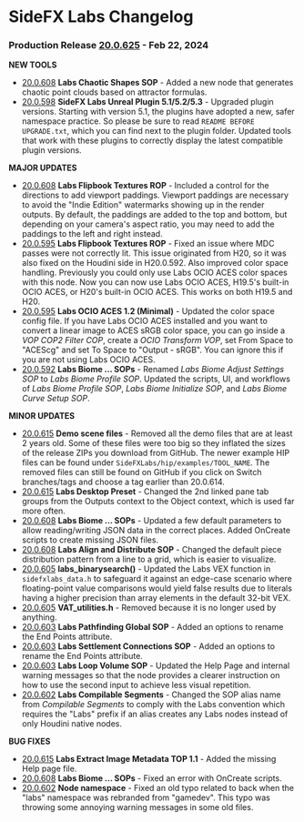 # SideFX Labs Changelog

### Production Release [20.0.625](https://github.com/sideeffects/SideFXLabs/releases/tag/20.0.625) - Feb 22, 2024

**NEW TOOLS**
- [20.0.608](https://github.com/sideeffects/SideFXLabs/releases/tag/20.0.608) **Labs Chaotic Shapes SOP** - Added a new node that generates chaotic point clouds based on attractor formulas.
- [20.0.598](https://github.com/sideeffects/SideFXLabs/releases/tag/20.0.598) **SideFX Labs Unreal Plugin 5.1/5.2/5.3** - Upgraded plugin versions. Starting with version 5.1, the plugins have adopted a new, safer namespace practice. So please be sure to read `README BEFORE UPGRADE.txt`, which you can find next to the plugin folder. Updated tools that work with these plugins to correctly display the latest compatible plugin versions.

**MAJOR UPDATES**   
- [20.0.608](https://github.com/sideeffects/SideFXLabs/releases/tag/20.0.608) **Labs Flipbook Textures ROP** - Included a control for the directions to add viewport paddings. Viewport paddings are necessary to avoid the "Indie Edition" watermarks showing up in the render outputs. By default, the paddings are added to the top and bottom, but depending on your camera's aspect ratio, you may need to add the paddings to the left and right instead.
- [20.0.595](https://github.com/sideeffects/SideFXLabs/releases/tag/20.0.595) **Labs Flipbook Textures ROP** - Fixed an issue where MDC passes were not correctly lit. This issue originated from H20, so it was also fixed on the Houdini side in H20.0.592. Also improved color space handling. Previously you could only use Labs OCIO ACES color spaces with this node. Now you can now use Labs OCIO ACES, H19.5's built-in OCIO ACES, or H20's built-in OCIO ACES. This works on both H19.5 and H20.
- [20.0.595](https://github.com/sideeffects/SideFXLabs/releases/tag/20.0.595) **Labs OCIO ACES 1.2 (Minimal)** - Updated the color space config file. If you have Labs OCIO ACES installed and you want to convert a linear image to ACES sRGB color space, you can go inside a *VOP COP2 Filter COP*, create a *OCIO Transform VOP*, set From Space to "ACEScg" and set To Space to "Output - sRGB". You can ignore this if you are not using Labs OCIO ACES.
- [20.0.592](https://github.com/sideeffects/SideFXLabs/releases/tag/20.0.592) **Labs Biome ... SOPs** - Renamed *Labs Biome Adjust Settings SOP* to *Labs Biome Profile SOP*. Updated the scripts, UI, and workflows of *Labs Biome Profile SOP*, *Labs Biome Initialize SOP*, and *Labs Biome Curve Setup SOP*.

**MINOR UPDATES**
- [20.0.615](https://github.com/sideeffects/SideFXLabs/releases/tag/20.0.615) **Demo scene files** - Removed all the demo files that are at least 2 years old. Some of these files were too big so they inflated the sizes of the release ZIPs you download from GitHub. The newer example HIP files can be found under `SideFXLabs/hip/examples/TOOL_NAME`. The removed files can still be found on GitHub if you click on Switch branches/tags and choose a tag earlier than 20.0.614.
- [20.0.615](https://github.com/sideeffects/SideFXLabs/releases/tag/20.0.615) **Labs Desktop Preset** - Changed the 2nd linked pane tab groups from the Outputs context to the Object context, which is used far more often.
- [20.0.608](https://github.com/sideeffects/SideFXLabs/releases/tag/20.0.608) **Labs Biome ... SOPs** - Updated a few default parameters to allow reading/writing JSON data in the correct places. Added OnCreate scripts to create missing JSON files.
- [20.0.608](https://github.com/sideeffects/SideFXLabs/releases/tag/20.0.608) **Labs Align and Distribute SOP** - Changed the default piece distribution pattern from a line to a grid, which is easier to visualize.
- [20.0.605](https://github.com/sideeffects/SideFXLabs/releases/tag/20.0.605) **labs_binarysearch()** - Updated the Labs VEX function in `sidefxlabs_data.h` to safeguard it against an edge-case scenario where floating-point value comparisons would yield false results due to literals having a higher precision than array elements in the default 32-bit VEX.
- [20.0.605](https://github.com/sideeffects/SideFXLabs/releases/tag/20.0.605) **VAT_utilities.h** - Removed because it is no longer used by anything.
- [20.0.603](https://github.com/sideeffects/SideFXLabs/releases/tag/20.0.603) **Labs Pathfinding Global SOP** - Added an options to rename the End Points attribute.
- [20.0.603](https://github.com/sideeffects/SideFXLabs/releases/tag/20.0.603) **Labs Settlement Connections SOP** - Added an options to rename the End Points attribute.
- [20.0.603](https://github.com/sideeffects/SideFXLabs/releases/tag/20.0.603) **Labs Loop Volume SOP** - Updated the Help Page and internal warning messages so that the node provides a clearer instruction on how to use the second input to achieve less visual repetition.
- [20.0.602](https://github.com/sideeffects/SideFXLabs/releases/tag/20.0.602) **Labs Compilable Segments** - Changed the SOP alias name from *Compilable Segments* to comply with the Labs convention which requires the "Labs" prefix if an alias creates any Labs nodes instead of only Houdini native nodes.

**BUG FIXES**
- [20.0.615](https://github.com/sideeffects/SideFXLabs/releases/tag/20.0.615) **Labs Extract Image Metadata TOP 1.1** - Added the missing Help page file.
- [20.0.608](https://github.com/sideeffects/SideFXLabs/releases/tag/20.0.608) **Labs Biome ... SOPs** - Fixed an error with OnCreate scripts.
- [20.0.602](https://github.com/sideeffects/SideFXLabs/releases/tag/20.0.602) **Node namespace** - Fixed an old typo related to back when the "labs" namespace was rebranded from "gamedev". This typo was throwing some annoying warning messages in some old files.
